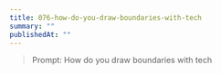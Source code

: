 ```yaml
---
title: 076-how-do-you-draw-boundaries-with-tech
summary: ""
publishedAt: ""
---
```


> Prompt: How do you draw boundaries with tech

